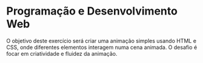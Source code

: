# Programação e Desenvolvimento Web

O objetivo deste exercício será criar uma animação simples usando HTML e CSS, onde diferentes elementos interagem numa cena animada. O desafio é focar em criatividade e fluidez da animação.
